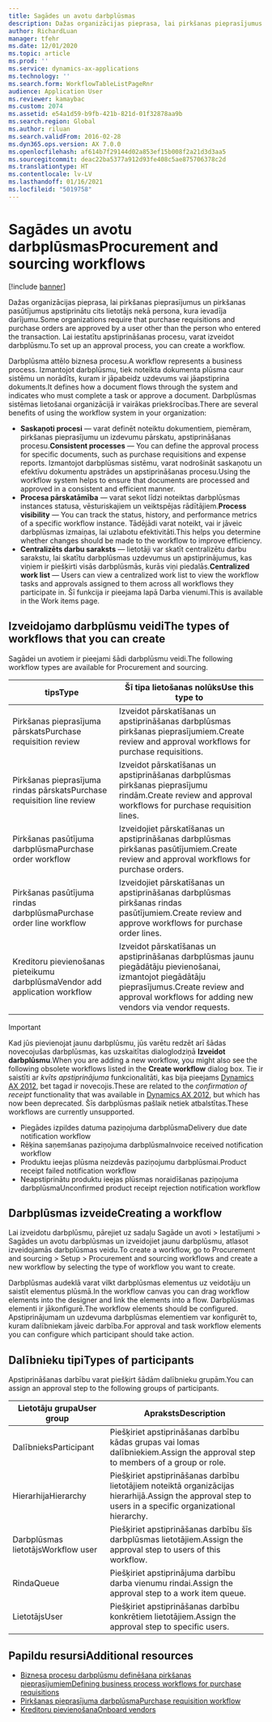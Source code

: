 ```yaml
---
title: Sagādes un avotu darbplūsmas
description: Dažas organizācijas pieprasa, lai pirkšanas pieprasījumus un pirkšanas pasūtījumus apstiprinātu cits lietotājs nekā persona, kura ievadīja darījumu. Lai iestatītu apstiprināšanas procesu, varat izveidot darbplūsmu.
author: RichardLuan
manager: tfehr
ms.date: 12/01/2020
ms.topic: article
ms.prod: ''
ms.service: dynamics-ax-applications
ms.technology: ''
ms.search.form: WorkflowTableListPageRnr
audience: Application User
ms.reviewer: kamaybac
ms.custom: 2074
ms.assetid: e54a1d59-b9fb-421b-821d-01f32878aa9b
ms.search.region: Global
ms.author: riluan
ms.search.validFrom: 2016-02-28
ms.dyn365.ops.version: AX 7.0.0
ms.openlocfilehash: af614b7f29144d02a853ef15b008f2a21d3d3aa5
ms.sourcegitcommit: deac22ba5377a912d93fe408c5ae875706378c2d
ms.translationtype: HT
ms.contentlocale: lv-LV
ms.lasthandoff: 01/16/2021
ms.locfileid: "5019758"
---
```

# <a name="procurement-and-sourcing-workflows"></a><span data-ttu-id="85eff-104">Sagādes un avotu darbplūsmas</span><span class="sxs-lookup"><span data-stu-id="85eff-104">Procurement and sourcing workflows</span></span>

[!include [banner](../includes/banner.md)]

<span data-ttu-id="85eff-105">Dažas organizācijas pieprasa, lai pirkšanas pieprasījumus un pirkšanas pasūtījumus apstiprinātu cits lietotājs nekā persona, kura ievadīja darījumu.</span><span class="sxs-lookup"><span data-stu-id="85eff-105">Some organizations require that purchase requisitions and purchase orders are approved by a user other than the person who entered the transaction.</span></span> <span data-ttu-id="85eff-106">Lai iestatītu apstiprināšanas procesu, varat izveidot darbplūsmu.</span><span class="sxs-lookup"><span data-stu-id="85eff-106">To set up an approval process, you can create a workflow.</span></span>

<span data-ttu-id="85eff-107">Darbplūsma attēlo biznesa procesu.</span><span class="sxs-lookup"><span data-stu-id="85eff-107">A workflow represents a business process.</span></span> <span data-ttu-id="85eff-108">Izmantojot darbplūsmu, tiek noteikta dokumenta plūsma caur sistēmu un norādīts, kuram ir jāpabeidz uzdevums vai jāapstiprina dokuments.</span><span class="sxs-lookup"><span data-stu-id="85eff-108">It defines how a document flows through the system and indicates who must complete a task or approve a document.</span></span> <span data-ttu-id="85eff-109">Darbplūsmas sistēmas lietošanai organizācijā ir vairākas priekšrocības.</span><span class="sxs-lookup"><span data-stu-id="85eff-109">There are several benefits of using the workflow system in your organization:</span></span>

- <span data-ttu-id="85eff-110">**Saskaņoti procesi** — varat definēt noteiktu dokumentiem, piemēram, pirkšanas pieprasījumu un izdevumu pārskatu, apstiprināšanas procesu.</span><span class="sxs-lookup"><span data-stu-id="85eff-110">**Consistent processes** — You can define the approval process for specific documents, such as purchase requisitions and expense reports.</span></span> <span data-ttu-id="85eff-111">Izmantojot darbplūsmas sistēmu, varat nodrošināt saskaņotu un efektīvu dokumentu apstrādes un apstiprināšanas procesu.</span><span class="sxs-lookup"><span data-stu-id="85eff-111">Using the workflow system helps to ensure that documents are processed and approved in a consistent and efficient manner.</span></span>
- <span data-ttu-id="85eff-112">**Procesa pārskatāmība** — varat sekot līdzi noteiktas darbplūsmas instances statusa, vēsturiskajiem un veiktspējas rādītājiem.</span><span class="sxs-lookup"><span data-stu-id="85eff-112">**Process visibility** — You can track the status, history, and performance metrics of a specific workflow instance.</span></span> <span data-ttu-id="85eff-113">Tādējādi varat noteikt, vai ir jāveic darbplūsmas izmaiņas, lai uzlabotu efektivitāti.</span><span class="sxs-lookup"><span data-stu-id="85eff-113">This helps you determine whether changes should be made to the workflow to improve efficiency.</span></span>
- <span data-ttu-id="85eff-114">**Centralizēts darbu saraksts** — lietotāji var skatīt centralizētu darbu sarakstu, lai skatītu darbplūsmas uzdevumus un apstiprinājumus, kas viņiem ir piešķirti visās darbplūsmās, kurās viņi piedalās.</span><span class="sxs-lookup"><span data-stu-id="85eff-114">**Centralized work list** — Users can view a centralized work list to view the workflow tasks and approvals assigned to them across all workflows they participate in.</span></span> <span data-ttu-id="85eff-115">Šī funkcija ir pieejama lapā Darba vienumi.</span><span class="sxs-lookup"><span data-stu-id="85eff-115">This is available in the Work items page.</span></span>

## <a name="the-types-of-workflows-that-you-can-create"></a><span data-ttu-id="85eff-116">Izveidojamo darbplūsmu veidi</span><span class="sxs-lookup"><span data-stu-id="85eff-116">The types of workflows that you can create</span></span>

<span data-ttu-id="85eff-117">Sagādei un avotiem ir pieejami šādi darbplūsmu veidi.</span><span class="sxs-lookup"><span data-stu-id="85eff-117">The following workflow types are available for Procurement and sourcing.</span></span>

| <span data-ttu-id="85eff-118">tips</span><span class="sxs-lookup"><span data-stu-id="85eff-118">Type</span></span> | <span data-ttu-id="85eff-119">Šī tipa lietošanas nolūks</span><span class="sxs-lookup"><span data-stu-id="85eff-119">Use this type to</span></span> |
|---|---|
| <span data-ttu-id="85eff-120">Pirkšanas pieprasījuma pārskats</span><span class="sxs-lookup"><span data-stu-id="85eff-120">Purchase requisition review</span></span> | <span data-ttu-id="85eff-121">Izveidot pārskatīšanas un apstiprināšanas darbplūsmas pirkšanas pieprasījumiem.</span><span class="sxs-lookup"><span data-stu-id="85eff-121">Create review and approval workflows for purchase requisitions.</span></span> |
| <span data-ttu-id="85eff-122">Pirkšanas pieprasījuma rindas pārskats</span><span class="sxs-lookup"><span data-stu-id="85eff-122">Purchase requisition line review</span></span> | <span data-ttu-id="85eff-123">Izveidot pārskatīšanas un apstiprināšanas darbplūsmas pirkšanas pieprasījumu rindām.</span><span class="sxs-lookup"><span data-stu-id="85eff-123">Create review and approval workflows for purchase requisition lines.</span></span> |
| <span data-ttu-id="85eff-124">Pirkšanas pasūtījuma darbplūsma</span><span class="sxs-lookup"><span data-stu-id="85eff-124">Purchase order workflow</span></span> | <span data-ttu-id="85eff-125">Izveidojiet pārskatīšanas un apstiprināšanas darbplūsmas pirkšanas pasūtījumiem.</span><span class="sxs-lookup"><span data-stu-id="85eff-125">Create review and approval workflows for purchase orders.</span></span> |
| <span data-ttu-id="85eff-126">Pirkšanas pasūtījuma rindas darbplūsma</span><span class="sxs-lookup"><span data-stu-id="85eff-126">Purchase order line workflow</span></span> | <span data-ttu-id="85eff-127">Izveidojiet pārskatīšanas un apstiprināšanas darbplūsmas pirkšanas rindas pasūtījumiem.</span><span class="sxs-lookup"><span data-stu-id="85eff-127">Create review and approve workflows for purchase order lines.</span></span> |
| <span data-ttu-id="85eff-128">Kreditoru pievienošanas pieteikumu darbplūsma</span><span class="sxs-lookup"><span data-stu-id="85eff-128">Vendor add application workflow</span></span> | <span data-ttu-id="85eff-129">Izveidot pārskatīšanas un apstiprināšanas darbplūsmas jaunu piegādātāju pievienošanai, izmantojot piegādātāju pieprasījumus.</span><span class="sxs-lookup"><span data-stu-id="85eff-129">Create review and approval workflows for adding new vendors via vendor requests.</span></span> |

> [!IMPORTANT]
> <span data-ttu-id="85eff-130">Kad jūs pievienojat jaunu darbplūsmu, jūs varētu redzēt arī šādas novecojušas darbplūsmas, kas uzskaitītas dialoglodziņā **Izveidot darbplūsmu**.</span><span class="sxs-lookup"><span data-stu-id="85eff-130">When you are adding a new workflow, you might also see the following obsolete workflows listed in the **Create workflow** dialog box.</span></span> <span data-ttu-id="85eff-131">Tie ir saistīti ar *kvīts apstiprinājuma* funkcionalitāti, kas bija pieejams [Dynamics AX 2012](https://docs.microsoft.com/dynamicsax-2012/appuser-itpro/set-up-procurement-and-sourcing-workflows), bet tagad ir novecojis.</span><span class="sxs-lookup"><span data-stu-id="85eff-131">These are related to the *confirmation of receipt* functionality that was available in [Dynamics AX 2012](https://docs.microsoft.com/dynamicsax-2012/appuser-itpro/set-up-procurement-and-sourcing-workflows), but which has now been deprecated.</span></span> <span data-ttu-id="85eff-132">Šīs darbplūsmas pašlaik netiek atbalstītas.</span><span class="sxs-lookup"><span data-stu-id="85eff-132">These workflows are currently unsupported.</span></span>
> 
> - <span data-ttu-id="85eff-133">Piegādes izpildes datuma paziņojuma darbplūsma</span><span class="sxs-lookup"><span data-stu-id="85eff-133">Delivery due date notification workflow</span></span>
> - <span data-ttu-id="85eff-134">Rēķina saņemšanas paziņojuma darbplūsma</span><span class="sxs-lookup"><span data-stu-id="85eff-134">Invoice received notification workflow</span></span>
> - <span data-ttu-id="85eff-135">Produktu ieejas plūsma neizdevās paziņojumu darbplūsmai.</span><span class="sxs-lookup"><span data-stu-id="85eff-135">Product receipt failed notification workflow</span></span>
> - <span data-ttu-id="85eff-136">Neapstiprinātu produktu ieejas plūsmas noraidīšanas paziņojuma darbplūsma</span><span class="sxs-lookup"><span data-stu-id="85eff-136">Unconfirmed product receipt rejection notification workflow</span></span>

## <a name="creating-a-workflow"></a><span data-ttu-id="85eff-137">Darbplūsmas izveide</span><span class="sxs-lookup"><span data-stu-id="85eff-137">Creating a workflow</span></span>

<span data-ttu-id="85eff-138">Lai izveidotu darbplūsmu, pārejiet uz sadaļu Sagāde un avoti &gt; Iestatījumi &gt; Sagādes un avotu darbplūsmas un izveidojiet jaunu darbplūsmu, atlasot izveidojamās darbplūsmas veidu.</span><span class="sxs-lookup"><span data-stu-id="85eff-138">To create a workflow, go to Procurement and sourcing &gt; Setup &gt; Procurement and sourcing workflows and create a new workflow by selecting the type of workflow you want to create.</span></span> 

<span data-ttu-id="85eff-139">Darbplūsmas audeklā varat vilkt darbplūsmas elementus uz veidotāju un saistīt elementus plūsmā.</span><span class="sxs-lookup"><span data-stu-id="85eff-139">In the workflow canvas you can drag workflow elements into the designer and link the elements into a flow.</span></span> <span data-ttu-id="85eff-140">Darbplūsmas elementi ir jākonfigurē.</span><span class="sxs-lookup"><span data-stu-id="85eff-140">The workflow elements should be configured.</span></span> <span data-ttu-id="85eff-141">Apstiprinājumam un uzdevuma darbplūsmas elementiem var konfigurēt to, kuram dalībniekam jāveic darbība.</span><span class="sxs-lookup"><span data-stu-id="85eff-141">For approval and task workflow elements you can configure which participant should take action.</span></span>

## <a name="types-of-participants"></a><span data-ttu-id="85eff-142">Dalībnieku tipi</span><span class="sxs-lookup"><span data-stu-id="85eff-142">Types of participants</span></span>

<span data-ttu-id="85eff-143">Apstiprināšanas darbību varat piešķirt šādām dalībnieku grupām.</span><span class="sxs-lookup"><span data-stu-id="85eff-143">You can assign an approval step to the following groups of participants.</span></span>

| <span data-ttu-id="85eff-144">Lietotāju grupa</span><span class="sxs-lookup"><span data-stu-id="85eff-144">User group</span></span> | <span data-ttu-id="85eff-145">Apraksts</span><span class="sxs-lookup"><span data-stu-id="85eff-145">Description</span></span> |
|---|---|
| <span data-ttu-id="85eff-146">Dalībnieks</span><span class="sxs-lookup"><span data-stu-id="85eff-146">Participant</span></span> | <span data-ttu-id="85eff-147">Piešķiriet apstiprināšanas darbību kādas grupas vai lomas dalībniekiem.</span><span class="sxs-lookup"><span data-stu-id="85eff-147">Assign the approval step to members of a group or role.</span></span> |
| <span data-ttu-id="85eff-148">Hierarhija</span><span class="sxs-lookup"><span data-stu-id="85eff-148">Hierarchy</span></span> | <span data-ttu-id="85eff-149">Piešķiriet apstiprināšanas darbību lietotājiem noteiktā organizācijas hierarhijā.</span><span class="sxs-lookup"><span data-stu-id="85eff-149">Assign the approval step to users in a specific organizational hierarchy.</span></span> |
| <span data-ttu-id="85eff-150">Darbplūsmas lietotājs</span><span class="sxs-lookup"><span data-stu-id="85eff-150">Workflow user</span></span> | <span data-ttu-id="85eff-151">Piešķiriet apstiprināšanas darbību šīs darbplūsmas lietotājiem.</span><span class="sxs-lookup"><span data-stu-id="85eff-151">Assign the approval step to users of this workflow.</span></span> |
| <span data-ttu-id="85eff-152">Rinda</span><span class="sxs-lookup"><span data-stu-id="85eff-152">Queue</span></span> | <span data-ttu-id="85eff-153">Piešķiriet apstiprinājuma darbību darba vienumu rindai.</span><span class="sxs-lookup"><span data-stu-id="85eff-153">Assign the approval step to a work item queue.</span></span> |
| <span data-ttu-id="85eff-154">Lietotājs</span><span class="sxs-lookup"><span data-stu-id="85eff-154">User</span></span> | <span data-ttu-id="85eff-155">Piešķiriet apstiprināšanas darbību konkrētiem lietotājiem.</span><span class="sxs-lookup"><span data-stu-id="85eff-155">Assign the approval step to specific users.</span></span> |

## <a name="additional-resources"></a><span data-ttu-id="85eff-156">Papildu resursi</span><span class="sxs-lookup"><span data-stu-id="85eff-156">Additional resources</span></span>

- [<span data-ttu-id="85eff-157">Biznesa procesu darbplūsmu definēšana pirkšanas pieprasījumiem</span><span class="sxs-lookup"><span data-stu-id="85eff-157">Defining business process workflows for purchase requisitions</span></span>](https://www.microsoft.com/download/details.aspx?id=101821)
- [<span data-ttu-id="85eff-158">Pirkšanas pieprasījuma darbplūsma</span><span class="sxs-lookup"><span data-stu-id="85eff-158">Purchase requisition workflow</span></span>](purchase-requisitions-workflow.md)
- [<span data-ttu-id="85eff-159">Kreditoru pievienošana</span><span class="sxs-lookup"><span data-stu-id="85eff-159">Onboard vendors</span></span>](vendor-onboarding.md)
